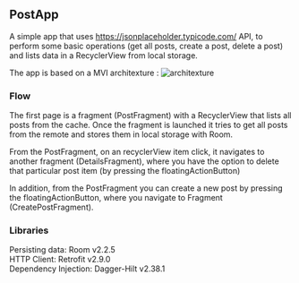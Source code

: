 ## PostApp

A simple app that uses https://jsonplaceholder.typicode.com/ API, to perform some basic operations (get all posts, create a post, delete a post) and lists data in a RecyclerView from local storage.

The app is based on a MVI architexture :
![architexture](https://user-images.githubusercontent.com/87072458/143219466-fd24f67b-039e-4705-b9ec-15a78ec75376.png)

### Flow
The first page is a fragment (PostFragment) with a RecyclerView that lists all posts from the cache. Once the fragment is launched it tries to get all posts from the remote and stores them in local storage with Room.

From the PostFragment, on an recyclerView item click, it navigates to another fragment (DetailsFragment), where you have the option to delete that particular post item (by pressing the floatingActionButton)

In addition, from the PostFragment you can create a new post by pressing the floatingActionButton, where you navigate to Fragment (CreatePostFragment).

### Libraries
Persisting data: Room v2.2.5 <br>
HTTP Client: Retrofit v2.9.0 <br>
Dependency Injection: Dagger-Hilt v2.38.1 <br>
